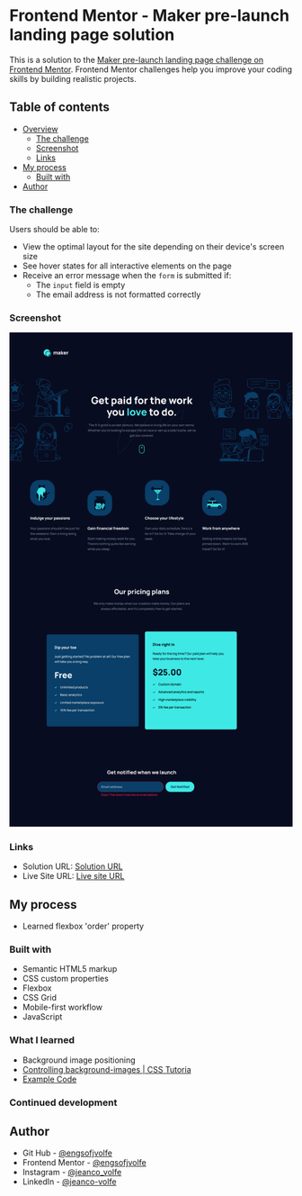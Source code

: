 # Frontend Mentor - Maker pre-launch landing page solution

This is a solution to the [Maker pre-launch landing page challenge on Frontend Mentor](https://www.frontendmentor.io/challenges/maker-prelaunch-landing-page-WVZIJtKLd). Frontend Mentor challenges help you improve your coding skills by building realistic projects.

## Table of contents

- [Overview](#overview)
  - [The challenge](#the-challenge)
  - [Screenshot](#screenshot)
  - [Links](#links)
- [My process](#my-process)
  - [Built with](#built-with)
- [Author](#author)

### The challenge

Users should be able to:

- View the optimal layout for the site depending on their device's screen size
- See hover states for all interactive elements on the page
- Receive an error message when the `form` is submitted if:
  - The `input` field is empty
  - The email address is not formatted correctly

### Screenshot

![](./assets/screenshot.png)

### Links

- Solution URL: [Solution URL]()
- Live Site URL: [Live site URL]()

## My process

- Learned flexbox 'order' property

### Built with

- Semantic HTML5 markup
- CSS custom properties
- Flexbox
- CSS Grid
- Mobile-first workflow
- JavaScript

### What I learned

- Background image positioning
- [Controlling background-images | CSS Tutoria](https://www.youtube.com/watch?v=3T_Jy1CqH9k&t=2s)
- [Example Code](https://codepen.io/kevinpowell/pen/abmGBzd)

### Continued development

## Author

- Git Hub - [@engsofjvolfe](https://github.com/engsofjvolfe)
- Frontend Mentor - [@engsofjvolfe](https://www.frontendmentor.io/profile/engsofjvolfe)
- Instagram - [@jeanco_volfe](https://www.instagram.com/jeanco_volfe/)
- LinkedIn - [@jeanco-volfe](https://www.linkedin.com/in/jeanco-volfe/)
